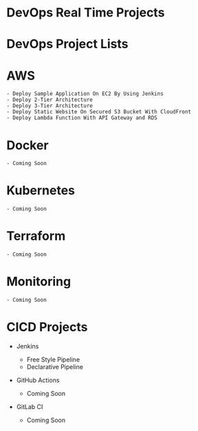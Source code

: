 # DevOps Real Time Projects

# DevOps Project Lists

# AWS
    - Deploy Sample Application On EC2 By Using Jenkins
    - Deploy 2-Tier Architecture
    - Deploy 3-Tier Architecture
    - Deploy Static Website On Secured S3 Bucket With CloudFront
    - Deploy Lambda Function With API Gateway and RDS

# Docker
    - Coming Soon

# Kubernetes
    - Coming Soon

# Terraform
    - Coming Soon

# Monitoring
    - Coming Soon

# CICD Projects

- Jenkins
    - Free Style Pipeline
    - Declarative Pipeline

- GitHub Actions
    - Coming Soon

- GitLab CI
    - Coming Soon


